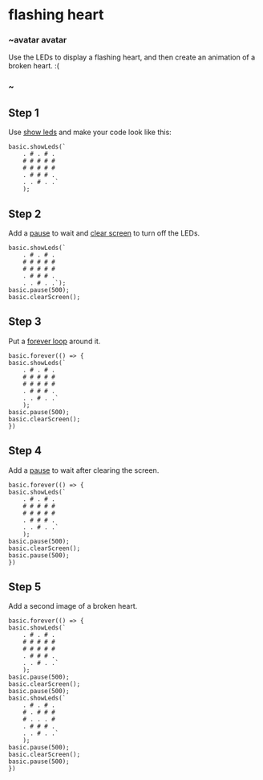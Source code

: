 # flashing heart

### ~avatar avatar

Use the LEDs to display a flashing heart, and then create
an animation of a broken heart. :(

### ~

## Step 1

Use [show leds](/reference/basic/show-leds) and make your code look like this:

```blocks
basic.showLeds(`
    . # . # .
    # # # # #
    # # # # #
    . # # # .
    . . # . .`
    );
```

## Step 2

Add a [pause](/reference/basic/pause) to wait and [clear screen](/reference/basic/clear-screen) to turn off the LEDs.

```blocks
basic.showLeds(`
    . # . # .
    # # # # #
    # # # # #
    . # # # .
    . . # . .`);
basic.pause(500);
basic.clearScreen();
```

## Step 3

Put a [forever loop](/reference/basic/forever) around it.

```blocks
basic.forever(() => {
basic.showLeds(`
    . # . # .
    # # # # #
    # # # # #
    . # # # .
    . . # . .`
    );
basic.pause(500);
basic.clearScreen();
})
```

## Step 4

Add a [pause](/reference/basic/pause) to wait after clearing the screen.

```blocks
basic.forever(() => {
basic.showLeds(`
    . # . # .
    # # # # #
    # # # # #
    . # # # .
    . . # . .`
    );
basic.pause(500);
basic.clearScreen();
basic.pause(500);
})
```

## Step 5

Add a second image of a broken heart. 


```blocks
basic.forever(() => {
basic.showLeds(`
    . # . # .
    # # # # #
    # # # # #
    . # # # .
    . . # . .`
    );
basic.pause(500);
basic.clearScreen();
basic.pause(500);
basic.showLeds(`
    . # . # .
    # . # # #
    # . . . #
    . # # # .
    . . # . .`
    );
basic.pause(500);
basic.clearScreen();
basic.pause(500);
})
```
